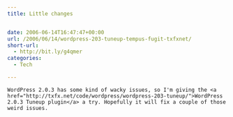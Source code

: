 ```yaml
---
title: Little changes


date: 2006-06-14T16:47:47+00:00
url: /2006/06/14/wordpress-203-tuneup-tempus-fugit-txfxnet/
short-url:
  - http://bit.ly/g4qmer
categories:
  - Tech

---
```

<div class='microid-mailto+http:sha1:ac08bf1ee528c012baebdcd04ee01434cad1aae5'>
  
    WordPress 2.0.3 has some kind of wacky issues, so I'm giving the <a href="http://txfx.net/code/wordpress/wordpress-203-tuneup/">WordPress 2.0.3 Tuneup plugin</a> a try. Hopefully it will fix a couple of those weird issues.
  
